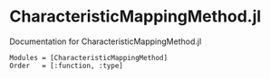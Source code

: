 # CharacteristicMappingMethod.jl

Documentation for CharacteristicMappingMethod.jl

```@autodocs
Modules = [CharacteristicMappingMethod]
Order   = [:function, :type]
```

